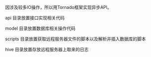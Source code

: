 因涉及较多IO操作，所以用Tornado框架实现异步API。

api 目录放置接口实现相关代码

model 目录放置数据库相关操作代码

scripts 目录放置获取远程服务器文件的脚本以及解析并插入数据库的脚本

hive 目录放置存放远程服务器上取来的日志
